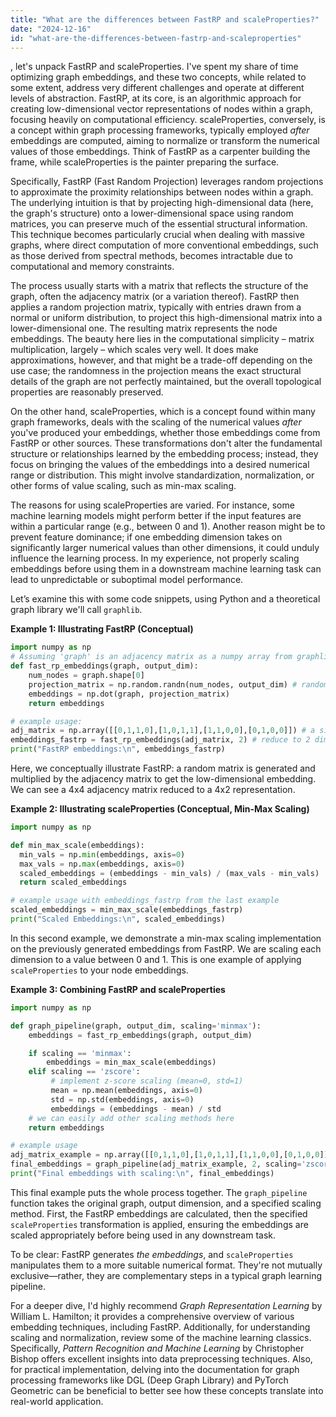 ```yaml
---
title: "What are the differences between FastRP and scaleProperties?"
date: "2024-12-16"
id: "what-are-the-differences-between-fastrp-and-scaleproperties"
---
```


, let's unpack FastRP and scaleProperties. I've spent my share of time optimizing graph embeddings, and these two concepts, while related to some extent, address very different challenges and operate at different levels of abstraction. FastRP, at its core, is an algorithmic approach for creating low-dimensional vector representations of nodes within a graph, focusing heavily on computational efficiency. scaleProperties, conversely, is a concept within graph processing frameworks, typically employed *after* embeddings are computed, aiming to normalize or transform the numerical values of those embeddings. Think of FastRP as a carpenter building the frame, while scaleProperties is the painter preparing the surface.

Specifically, FastRP (Fast Random Projection) leverages random projections to approximate the proximity relationships between nodes within a graph. The underlying intuition is that by projecting high-dimensional data (here, the graph's structure) onto a lower-dimensional space using random matrices, you can preserve much of the essential structural information. This technique becomes particularly crucial when dealing with massive graphs, where direct computation of more conventional embeddings, such as those derived from spectral methods, becomes intractable due to computational and memory constraints.

The process usually starts with a matrix that reflects the structure of the graph, often the adjacency matrix (or a variation thereof). FastRP then applies a random projection matrix, typically with entries drawn from a normal or uniform distribution, to project this high-dimensional matrix into a lower-dimensional one. The resulting matrix represents the node embeddings. The beauty here lies in the computational simplicity – matrix multiplication, largely – which scales very well. It does make approximations, however, and that might be a trade-off depending on the use case; the randomness in the projection means the exact structural details of the graph are not perfectly maintained, but the overall topological properties are reasonably preserved.

On the other hand, scaleProperties, which is a concept found within many graph frameworks, deals with the scaling of the numerical values *after* you've produced your embeddings, whether those embeddings come from FastRP or other sources. These transformations don't alter the fundamental structure or relationships learned by the embedding process; instead, they focus on bringing the values of the embeddings into a desired numerical range or distribution. This might involve standardization, normalization, or other forms of value scaling, such as min-max scaling.

The reasons for using scaleProperties are varied. For instance, some machine learning models might perform better if the input features are within a particular range (e.g., between 0 and 1). Another reason might be to prevent feature dominance; if one embedding dimension takes on significantly larger numerical values than other dimensions, it could unduly influence the learning process. In my experience, not properly scaling embeddings before using them in a downstream machine learning task can lead to unpredictable or suboptimal model performance.

Let’s examine this with some code snippets, using Python and a theoretical graph library we'll call `graphlib`.

**Example 1: Illustrating FastRP (Conceptual)**

```python
import numpy as np
# Assuming 'graph' is an adjacency matrix as a numpy array from graphlib
def fast_rp_embeddings(graph, output_dim):
    num_nodes = graph.shape[0]
    projection_matrix = np.random.randn(num_nodes, output_dim) # random projection matrix
    embeddings = np.dot(graph, projection_matrix)
    return embeddings

# example usage:
adj_matrix = np.array([[0,1,1,0],[1,0,1,1],[1,1,0,0],[0,1,0,0]]) # a simple adjacency matrix
embeddings_fastrp = fast_rp_embeddings(adj_matrix, 2) # reduce to 2 dim.
print("FastRP embeddings:\n", embeddings_fastrp)
```

Here, we conceptually illustrate FastRP: a random matrix is generated and multiplied by the adjacency matrix to get the low-dimensional embedding. We can see a 4x4 adjacency matrix reduced to a 4x2 representation.

**Example 2: Illustrating scaleProperties (Conceptual, Min-Max Scaling)**

```python
import numpy as np

def min_max_scale(embeddings):
  min_vals = np.min(embeddings, axis=0)
  max_vals = np.max(embeddings, axis=0)
  scaled_embeddings = (embeddings - min_vals) / (max_vals - min_vals)
  return scaled_embeddings

# example usage with embeddings_fastrp from the last example
scaled_embeddings = min_max_scale(embeddings_fastrp)
print("Scaled Embeddings:\n", scaled_embeddings)
```

In this second example, we demonstrate a min-max scaling implementation on the previously generated embeddings from FastRP. We are scaling each dimension to a value between 0 and 1. This is one example of applying `scaleProperties` to your node embeddings.

**Example 3: Combining FastRP and scaleProperties**

```python
import numpy as np

def graph_pipeline(graph, output_dim, scaling='minmax'):
    embeddings = fast_rp_embeddings(graph, output_dim)

    if scaling == 'minmax':
        embeddings = min_max_scale(embeddings)
    elif scaling == 'zscore':
         # implement z-score scaling (mean=0, std=1)
         mean = np.mean(embeddings, axis=0)
         std = np.std(embeddings, axis=0)
         embeddings = (embeddings - mean) / std
    # we can easily add other scaling methods here
    return embeddings

# example usage
adj_matrix_example = np.array([[0,1,1,0],[1,0,1,1],[1,1,0,0],[0,1,0,0]])
final_embeddings = graph_pipeline(adj_matrix_example, 2, scaling='zscore')
print("Final embeddings with scaling:\n", final_embeddings)
```

This final example puts the whole process together. The `graph_pipeline` function takes the original graph, output dimension, and a specified scaling method. First, the FastRP embeddings are calculated, then the specified `scaleProperties` transformation is applied, ensuring the embeddings are scaled appropriately before being used in any downstream task.

To be clear: FastRP generates *the embeddings*, and `scaleProperties` manipulates them to a more suitable numerical format. They're not mutually exclusive—rather, they are complementary steps in a typical graph learning pipeline.

For a deeper dive, I'd highly recommend *Graph Representation Learning* by William L. Hamilton; it provides a comprehensive overview of various embedding techniques, including FastRP. Additionally, for understanding scaling and normalization, review some of the machine learning classics. Specifically, *Pattern Recognition and Machine Learning* by Christopher Bishop offers excellent insights into data preprocessing techniques. Also, for practical implementation, delving into the documentation for graph processing frameworks like DGL (Deep Graph Library) and PyTorch Geometric can be beneficial to better see how these concepts translate into real-world application.
